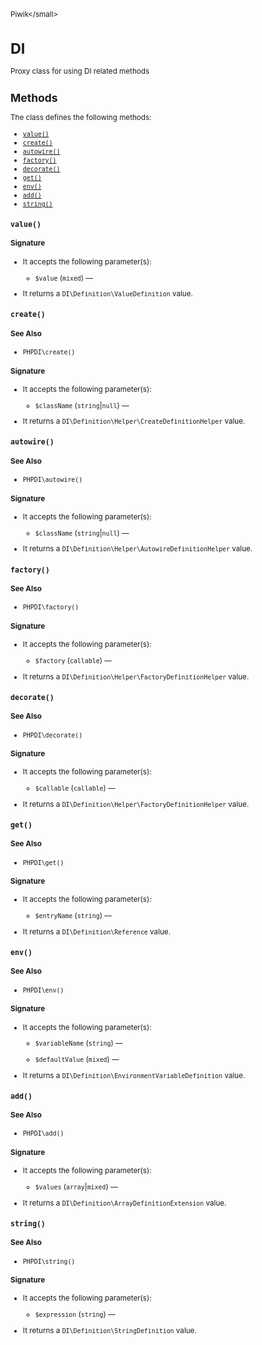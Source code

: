 <small>Piwik\</small>

DI
==

Proxy class for using DI related methods

Methods
-------

The class defines the following methods:

- [`value()`](#value)
- [`create()`](#create)
- [`autowire()`](#autowire)
- [`factory()`](#factory)
- [`decorate()`](#decorate)
- [`get()`](#get)
- [`env()`](#env)
- [`add()`](#add)
- [`string()`](#string)

<a name="value" id="value"></a>
<a name="value" id="value"></a>
### `value()`

#### Signature

-  It accepts the following parameter(s):
    - `$value` (`mixed`) &mdash;
      
- It returns a `DI\Definition\ValueDefinition` value.

<a name="create" id="create"></a>
<a name="create" id="create"></a>
### `create()`

#### See Also

- `PHPDI\create()`

#### Signature

-  It accepts the following parameter(s):
    - `$className` (`string`|`null`) &mdash;
      
- It returns a `DI\Definition\Helper\CreateDefinitionHelper` value.

<a name="autowire" id="autowire"></a>
<a name="autowire" id="autowire"></a>
### `autowire()`

#### See Also

- `PHPDI\autowire()`

#### Signature

-  It accepts the following parameter(s):
    - `$className` (`string`|`null`) &mdash;
      
- It returns a `DI\Definition\Helper\AutowireDefinitionHelper` value.

<a name="factory" id="factory"></a>
<a name="factory" id="factory"></a>
### `factory()`

#### See Also

- `PHPDI\factory()`

#### Signature

-  It accepts the following parameter(s):
    - `$factory` (`callable`) &mdash;
      
- It returns a `DI\Definition\Helper\FactoryDefinitionHelper` value.

<a name="decorate" id="decorate"></a>
<a name="decorate" id="decorate"></a>
### `decorate()`

#### See Also

- `PHPDI\decorate()`

#### Signature

-  It accepts the following parameter(s):
    - `$callable` (`callable`) &mdash;
      
- It returns a `DI\Definition\Helper\FactoryDefinitionHelper` value.

<a name="get" id="get"></a>
<a name="get" id="get"></a>
### `get()`

#### See Also

- `PHPDI\get()`

#### Signature

-  It accepts the following parameter(s):
    - `$entryName` (`string`) &mdash;
      
- It returns a `DI\Definition\Reference` value.

<a name="env" id="env"></a>
<a name="env" id="env"></a>
### `env()`

#### See Also

- `PHPDI\env()`

#### Signature

-  It accepts the following parameter(s):
    - `$variableName` (`string`) &mdash;
      
    - `$defaultValue` (`mixed`) &mdash;
      
- It returns a `DI\Definition\EnvironmentVariableDefinition` value.

<a name="add" id="add"></a>
<a name="add" id="add"></a>
### `add()`

#### See Also

- `PHPDI\add()`

#### Signature

-  It accepts the following parameter(s):
    - `$values` (`array`|`mixed`) &mdash;
      
- It returns a `DI\Definition\ArrayDefinitionExtension` value.

<a name="string" id="string"></a>
<a name="string" id="string"></a>
### `string()`

#### See Also

- `PHPDI\string()`

#### Signature

-  It accepts the following parameter(s):
    - `$expression` (`string`) &mdash;
      
- It returns a `DI\Definition\StringDefinition` value.

